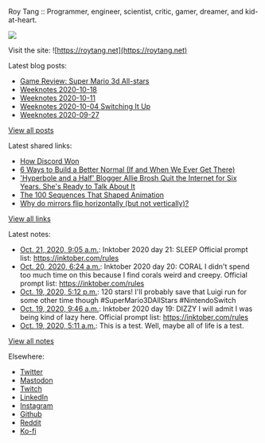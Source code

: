 Roy Tang :: Programmer, engineer, scientist, critic, gamer, dreamer, and kid-at-heart.

![](https://roytang.net/img/profile.jpg)

Visit the site: ![https://roytang.net](https://roytang.net)

Latest blog posts:

- [Game Review: Super Mario 3d All-stars](https://roytang.net/2020/10/mario-3d-all-stars/)
- [Weeknotes 2020-10-18](https://roytang.net/2020/10/weeknotes-2020-10-18/)
- [Weeknotes 2020-10-11](https://roytang.net/2020/10/weeknotes-2020-10-11/)
- [Weeknotes 2020-10-04 Switching It Up](https://roytang.net/2020/10/weeknotes-2020-10-04/)
- [Weeknotes 2020-09-27](https://roytang.net/2020/09/weeknotes-2020-09-27/)

[View all posts](https://roytang.net/blog)

Latest shared links:

- [How Discord Won](https://roytang.net/2020/10/how-discord-won/)
- [6 Ways to Build a Better Normal (If and When We Ever Get There)](https://roytang.net/2020/10/6-ways-to-build-a-better-normal-if-and-when-we-ever-get-there/)
- [&#x27;Hyperbole and a Half&#x27; Blogger Allie Brosh Quit the Internet for Six Years. She&#x27;s Ready to Talk About It](https://roytang.net/2020/10/hyperbole-and-a-half-blogger-allie-brosh-quit-the-internet-for-six-years-she-s-ready-to-talk-about-i/)
- [The 100 Sequences That Shaped Animation](https://roytang.net/2020/10/the-100-sequences-that-shaped-animation/)
- [Why do mirrors flip horizontally (but not vertically)?](https://roytang.net/2020/10/why-do-mirrors-flip-horizontally-but-not-vertically/)

[View all links](https://roytang.net/links)

Latest notes:

- [Oct. 21, 2020, 9:05 a.m.](https://roytang.net/2020/10/inktober-21-sleep/): Inktober 2020 day 21: SLEEP Official prompt list: https://inktober.com/rules
- [Oct. 20, 2020, 6:24 a.m.](https://roytang.net/2020/10/inktober-20-coral/): Inktober 2020 day 20: CORAL I didn&#x27;t spend too much time on this because I find corals weird and creepy. Official prompt list: https://inktober.com/rules
- [Oct. 19, 2020, 5:12 p.m.](https://roytang.net/2020/10/1318238520251621377/): 120 stars! I&#x27;ll probably save that Luigi run for some other time though #SuperMario3DAllStars #NintendoSwitch
- [Oct. 19, 2020, 9:46 a.m.](https://roytang.net/2020/10/inktober-19-dizzy/): Inktober 2020 day 19: DIZZY I will admit I was being kind of lazy here. Official prompt list: https://inktober.com/rules
- [Oct. 19, 2020, 5:11 a.m.](https://roytang.net/2020/10/1318057267246198784/): This is a test. Well, maybe all of life is a test.

[View all notes](https://roytang.net/notes)

Elsewhere:

- [Twitter](https://twitter.com/roytang)
- [Mastodon](https://mastodon.technology/@roytang)
- [Twitch](https://twitch.tv/twitchyroy)
- [LinkedIn](https://www.linkedin.com/in/roytang)
- [Instagram](https://instagram.com/roytang0400)
- [Github](https://github.com/roytang)
- [Reddit](https://reddit.com/u/hungryroy)
- [Ko-fi](https://ko-fi.com/roytang)